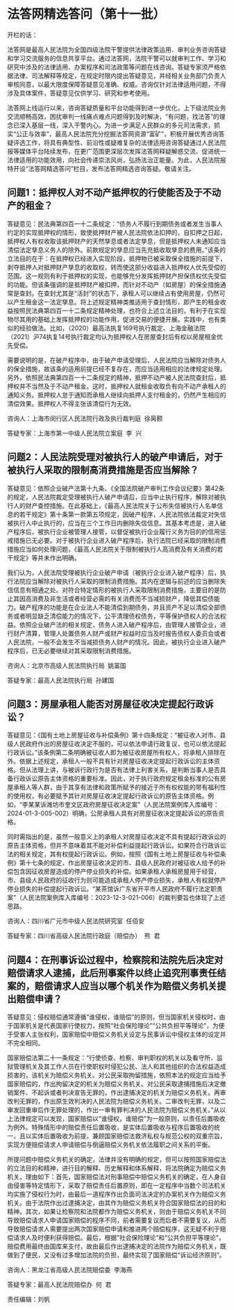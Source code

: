 # 法答网精选答问（第十一批）

开栏的话：


法答网是最高人民法院为全国四级法院干警提供法律政策运用、审判业务咨询答疑和学习交流服务的信息共享平台。通过法答网，法院干警可以就审判工作、学习和研究中涉及的法律适用、办案程序和司法政策等问题在线咨询。答疑专家须严格依据法律、司法解释等规定，在规定时限内提出答疑意见，并经相关业务部门负责人审核同意，以最大限度保障答疑意见准确、权威。咨询仅针对法律适用问题，不得涉及具体案件，答疑意见仅供学习、研究和参考使用。


法答网上线运行以来，咨询答疑质量和平台功能得到进一步优化，上下级法院业务交流顺畅高效，困扰审判一线痛点难点问题得到及时解决，“有问题，找法答”的理念已深入基层一线，深入干警内心。为进一步满足人民群众的多元司法需求，抓实“公正与效率”，最高人民法院充分挖掘法答网资源“富矿”，积极开展优秀咨询答疑评选工作，将具有典型性、前沿性或疑难复杂的法律适用咨询答疑通过人民法院报等媒体平台陆续发布，在更广范围更深层次发挥法答网释疑解惑交流、促进统一法律适用的功能效用，向社会传递崇法风尚，弘扬法治正能量。为此，人民法院报特开设“法答网精选答问”栏目，发布法答网精选咨询答疑。敬请关注。


## 问题1：抵押权人对不动产抵押权的行使能否及于不动产的租金？


答疑意见：民法典第四百一十二条规定：“债务人不履行到期债务或者发生当事人约定的实现抵押权的情形，致使抵押财产被人民法院依法扣押的，自扣押之日起，抵押权人有权收取该抵押财产的天然孳息或者法定孳息，但是抵押权人未通知应当清偿法定孳息义务人的除外。前款规定的孳息应当先充抵收取孳息的费用。”该条的立法目的在于：在抵押权已经进入实现阶段，抵押物已被采取保全措施的前提下，剥夺抵押人对抵押财产孳息的收取权，转而使这部分收益进入抵押权人优先受偿的范围。这一规则有利于抵押权的实现，也能够充分发挥抵押财产担保债权优先受偿的功能。但该条强调的是抵押财产被扣押，而针对不动产（如房屋）的保全措施通常是查封。在查封尤其是“活封”的状态下，承租人可以继续占有使用房屋，仍然可以产生租金这一法定孳息。将上述规定精神类推适用于查封情形，即产生的租金收益按照民法典第四百一十二条规定精神处理，也符合上述立法目的，有利于在实现物尽其用的基础上发挥抵押权的功能作用，促进交易的便捷开展。实践中，也有类似的经验做法。比如，（2020）最高法执复169号执行裁定、上海金融法院（2021）沪74执复14号执行裁定均认为抵押权人在房屋查封后有权以房屋租金优先受偿。


需要说明的是，在破产程序中，由于破产申请受理后，人民法院应当解除对债务人的保全措施，故该条的适用前提已经不复存在，而应当适用相应的法律规定处理。另外，依照民法典第四百一十二条规定的精神，抵押不动产被人民法院查封后，抵押权并不当然及于不动产租金。这时，抵押权人就租金收取负有向不动产承租人的通知义务。抵押权人怠于通知而承租人继续向抵押人支付租金的，仍然产生相应的清偿效果。抵押权人不得主张该清偿行为无效。


咨询人：上海市闵行区人民法院行政及执行裁判庭  徐昺颢


答疑专家：上海市第一中级人民法院立案庭  李  兴


## 问题2：人民法院受理对被执行人的破产申请后，对于被执行人采取的限制高消费措施是否应当解除？


答疑意见：依照企业破产法第十九条、《全国法院破产审判工作会议纪要》第42条的规定，人民法院裁定受理被执行人破产申请后，应当中止执行程序，解除对被执行人的财产查控措施。在此基础上，《最高人民法院关于公布失信被执行人名单信息的若干规定》第十条第一款第五项规定，因破产程序，人民法院依法裁定对失信被执行人中止执行的，应当在三个工作日内删除失信信息。其基本考虑是，进入破产程序后，被执行企业被管理人接管，以督促被执行企业履行义务为目的的信用惩戒措施已无必要。对于被执行企业进入破产程序后，执行法院已经采取的限制消费措施应当如何处理问题，《最高人民法院关于限制被执行人高消费及有关消费的若干规定》等并未作出明确。


我们认为，人民法院受理被执行企业破产申请（被执行企业进入破产程序）后，执行法院应当解除对被执行人采取的限制消费措施。其内在逻辑与前述的应当删除失信信息有相通之处。对符合特定情形的被执行人采取限制消费措施，主要目的是防止其因高消费及非生活或者经营必需的有关消费而不当减损财产，降低其偿债能力。破产程序的功能是在企业法人不能清偿到期债务，并且资产不足以清偿全部债务或者明显缺乏清偿能力的情况下，公平清理债权债务，平等保护债权人的合法权益。依照企业破产法的相关规定，债务人进入破产程序后，由管理人接管企业，进行财产清算，管理人处置债务人财产或财产权益时应当及时报告债权人委员会或者人民法院，一般不会发生不当减损债务人财产的情况。因此，被执行企业进入破产程序后，已无必要继续对其采取限制消费措施。


咨询人：北京市高级人民法院执行局  姚富国


答疑专家：最高人民法院执行局  孙建国


## 问题3：房屋承租人能否对房屋征收决定提起行政诉讼？


答疑意见：《国有土地上房屋征收与补偿条例》第十四条规定：“被征收人对市、县级人民政府作出的房屋征收决定不服的，可以依法申请行政复议，也可以依法提起行政诉讼。”该条例第二条明确被征收人即为被征收房屋所有权人，将承租人排除在外。依据上述规定，承租人一般不具有针对房屋征收决定提起行政诉讼的主体资格。但从法理上讲，与被诉行政行为是否有法律上利害关系，是判断当事人是否具备行政诉讼原告主体资格的重要标准。因此，对于执行政府规定租金标准的公有房屋承租人等人群，由于其享有法律和政策所赋予的接近于所有权权能的带有福利性的使用权，有必要赋予其针对房屋征收决定提起行政诉讼的原告主体资格。例如，“李某某诉潍坊市奎文区政府房屋征收决定案”（人民法院案例库入库编号：2024-01-3-005-002）明确，公房承租人具有对房屋征收决定提起诉讼的原告资格。


同时需指出的是，虽然一般意义上的承租人对房屋征收决定不具有提起行政诉讼的原告主体资格，但并不意味着其不能对补偿利益提起行政诉讼。如果符合行政诉讼法的相关规定，其有权提起行政诉讼。例如，按照《国有土地上房屋征收与补偿条例》第十七条的规定，作出房屋征收决定的市、县级人民政府对被征收人给予的补偿包含因征收房屋造成的停产停业损失的补偿。如果承租人承租房屋用于经营，市、县级人民政府的征收行为则可能造成承租人停产停业损失，承租人有权就停产停业损失的补偿提起行政诉讼。“某茶馆诉广东省开平市人民政府不履行法定职责案”（人民法院案例库入库编号：2023-12-3-021-006）的裁判要旨也体现了上述思路。


咨询人：四川省广元市中级人民法院研究室  任佰安


答疑专家：四川省高级人民法院行政庭（赔偿办）  熊  君


## 问题4：在刑事诉讼过程中，检察院和法院先后决定对赔偿请求人逮捕，此后刑事案件以终止追究刑事责任结案的，赔偿请求人应当以哪个机关作为赔偿义务机关提出赔偿申请？


答疑意见：侵权赔偿通常遵循“谁侵权，谁赔偿”的原则，但当国家机关侵权时，由于国家机关是代表国家行使权力，按照“社会保险理论”“公共负担平等理论”，为便于受害人主张权利，国家赔偿中赔偿义务机关设定与民事诉讼中侵权主体的设定并不完全相同。


国家赔偿法第二十一条规定：“行使侦查、检察、审判职权的机关以及看守所、监狱管理机关及其工作人员在行使职权时侵犯公民、法人和其他组织的合法权益造成损害的，该机关为赔偿义务机关。对公民采取拘留措施，依照本法的规定应当给予国家赔偿的，作出拘留决定的机关为赔偿义务机关。对公民采取逮捕措施后决定撤销案件、不起诉或者判决宣告无罪的，作出逮捕决定的机关为赔偿义务机关。再审改判无罪的，作出原生效判决的人民法院为赔偿义务机关。二审改判无罪，以及二审发回重审后作无罪处理的，作出一审有罪判决的人民法院为赔偿义务机关。”从以上法律规定可以发现，国家赔偿以“谁侵权，谁赔偿”为一般原则，以责任后置吸收为例外。特殊情形中的赔偿责任后置吸收，是实体后置吸收与程序后置吸收的统一，且以实体后置吸收为前提，兼顾国家赔偿法救济私权与规范公权的双重宗旨，实现方便赔偿请求人申请赔偿与倒逼赔偿义务机关依法履职之间关系的平衡。


所提问题中赔偿义务机关的确定，法律并没有明确的规定，但可以按照国家赔偿法的立法目的和精神，进行目的解释、历史解释和体系解释，将法院确定为赔偿义务机关。理由如下：首先，国家赔偿法对刑事赔偿中赔偿义务机关的确定，在人身自由侵害等特定情形下，采取了赔偿责任后置原则，即在一定程序中当数个司法机关均实施了侵权行为时，由最后一道程序作出负面司法决定的办案机关作为赔偿义务机关。由于法院作出过逮捕决定，由其作为赔偿义务机关符合国家赔偿法的目的和精神。其次，如果让检察院和法院都作为赔偿义务机关，则由于赔偿义务机关不同导致赔偿请求人申请国家赔偿的程序不同，前者需要复议而后者不需要复议，从而导致赔偿请求人需要提出两次国家赔偿申请和推进两个赔偿程序，这无疑不利于赔偿请求人及时便利获得赔偿。最后，根据“社会保险理论”和“公共负担平等理论”，赔偿费用最终由国库来支付，故由最后作出逮捕决定的法院作为赔偿义务机关，既做到了便民，又没有过多增加法院的负担，最终实现了国家赔偿“诉讼经济原则”。


咨询人：黑龙江省高级人民法院赔偿委  李海燕


答疑专家：最高人民法院赔偿办  何  君


责任编辑：刘帆
